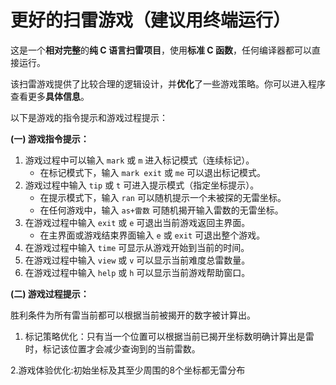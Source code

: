 # 更好的扫雷游戏（建议用终端运行）
这是一个**相对完整**的**纯 C 语言扫雷项目**，使用**标准 C 函数**，任何编译器都可以直接运行。

该扫雷游戏提供了比较合理的逻辑设计，并**优化**了一些游戏策略。你可以进入程序查看更多**具体信息**。

以下是游戏的指令提示和游戏过程提示：

**(一) 游戏指令提示：**

1. 游戏过程中可以输入 `mark` 或 `m` 进入标记模式（连续标记）。
   - 在标记模式下，输入 `mark exit` 或 `me` 可以退出标记模式。
2. 游戏过程中输入 `tip` 或 `t` 可进入提示模式（指定坐标提示）。
   - 在提示模式下，输入 `ran` 可以随机提示一个未被探的无雷坐标。
   - 在任何游戏中，输入 `as+雷数` 可随机揭开输入雷数的无雷坐标。
3. 在游戏过程中输入 `exit` 或 `e` 可退出当前游戏返回主界面。
   - 在主界面或游戏结束界面输入 `e` 或 `exit` 可退出整个游戏。
4. 在游戏过程中输入 `time` 可显示从游戏开始到当前的时间。
5. 在游戏过程中输入 `view` 或 `v` 可以显示当前难度总雷数量。
6. 在游戏过程中输入 `help` 或 `h` 可以显示当前游戏帮助窗口。

**(二) 游戏过程提示：**

胜利条件为所有雷当前都可以根据当前被揭开的数字被计算出。

1. 标记策略优化：只有当一个位置可以根据当前已揭开坐标数明确计算出是雷时，标记该位置才会减少查询到的当前雷数。

2.游戏体验优化:初始坐标及其至少周围的8个坐标都无雷分布
